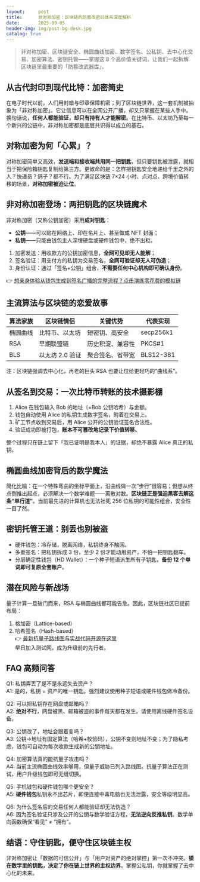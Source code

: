 ```yaml
---
layout:     post
title:      非对称加密：区块链的防篡改密码体系深度解析
date:       2025-09-05
header-img: img/post-bg-desk.jpg
catalog: true
---
```


> 非对称加密、区块链安全、椭圆曲线加密、数字签名、公私钥、去中心化交易、加密算法、密钥托管——掌握这 8 个高价值关键词，让我们一起拆解区块链里最重要的「防篡改武器库」。

## 从古代封印到现代比特：加密简史
在电子时代以前，人们用封蜡与印章保障机密；到了区块链世界，这一套机制被抽象为「非对称加密」。它让信息可以在全网公开广播，却又只掌握在某些人手中。换句话说，**任何人都能验证，却只有持有人才能解密**。在比特币、以太坊乃至每一个新兴的公链中，非对称加密都是底层共识得以成立的基石。

## 对称加密为何「心累」？
对称加密简单又高效，**发送端和接收端共用同一把钥匙**，但只要钥匙被泄露，就相当于把保险箱钥匙复制给第三方。更致命的是：怎样把钥匙安全地递给千里之外的人？快递员？鸽子？都不行。为了满足区块链 7×24 小时、点对点、跨境价值转移的场景，**对称加密被迫让位**。

## 非对称加密登场：两把钥匙的区块链魔术
非对称加密（又称公钥加密）采用**成对钥匙**：  
- **公钥**——可以贴在网络上、印在名片上、甚至做成 NFT 封面；  
- **私钥**——只能由钱包主人深埋硬盘或硬件钱包中，绝不出柜。  

1. 加密发送：用收款方的公钥加密信息，**全网可见却无人能解**；  
2. 签名验证：用支付方的私钥为交易签名，**全网可验证却无人可伪造**；  
3. 身份认证：通过「签名+公钥」组合，**不需要任何中心机构即可确认身份**。

👉 [想亲身体验从钱包生成到签名广播的完整流程？点击演练零花费的模拟链](https://okxdog.com/)

## 主流算法与区块链的恋爱故事
| 算法家族 | 区块链情侣 | 关键优势 | 代表实现 |
|---|---|---|---|
椭圆曲线 | 比特币、以太坊 | 短密钥、高安全 | secp256k1 |
RSA | 早期联盟链 | 历史积淀、兼容性 | PKCS#1 |
BLS | 以太坊 2.0 验证 | 聚合签名、省带宽 | BLS12-381 |
注：区块链强调去中心化，再老的巨头 RSA 也要让位给更轻巧的“曲线系”。

## 从签名到交易：一次比特币转账的技术摄影棚
1. Alice 在钱包输入 Bob 的地址（=Bob 公钥哈希）与金额。  
2. 钱包自动使用 Alice 的私钥生成数字签名，附着在交易上。  
3. 矿工节点收到交易后，用 Alice 公开的公钥验证签名合法性。  
4. 验证成功即被打包，**账本不可篡改地记录下价值转移**。

整个过程只在链上留下「我已证明是我本人」的证据，却绝不暴露 Alice 真正的私钥。

## 椭圆曲线加密背后的数学魔法
简化比喻：在一个特殊弯曲的坐标平面上，沿曲线做一次“步行”很容易；但想从终点倒推出起点，必须解决一个数学难题——离散对数。**区块链正是强迫黑客去解这条“单行道”**。当前最先进的计算机也无法社死 256 位私钥的可能性组合，安全性一目了然。

## 密钥托管王道：别丢也别被盗
- 硬件钱包：冷存储，脱离网络，私钥终身不触网。  
- 多重签名：把私钥拆成 3 份，至少 2 份才能动用资产，不怕一把钥匙翻车。  
- 分层确定性钱包（HD Wallet）：一个种子短语派生所有子钥匙，**备份 12 个单词即可复原全套账户**。

## 潜在风险与新战场
量子计算一旦破门而来，RSA 与椭圆曲线都可能告急。因此，区块链社区已提前布局：  
1. 格加密（Lattice-based）  
2. 哈希签名（Hash-based）  
👉 [最新抗量子路线图与实战代码开源在这里](https://okxdog.com/)  
早日加入测试网，成为升级前的先行者。

## FAQ 高频问答
Q1: 私钥弄丢了是不是永远失去资产？  
A1: 是的，私钥 = 资产的唯一钥匙。强烈建议使用种子短语或硬件钱包做冷备份。

Q2: 可以把私钥存在网盘或邮箱吗？  
A2: **绝对不行**，网盘被黑、邮箱被盗的事件每天都在发生。请使用离线硬件签名设备。

Q3: 公钥改了，地址会跟着变吗？  
A3: 公钥→地址有固定算法（哈希+校验码），公钥不变则地址不变；为了隐私考虑，钱包可自动为每次收款生成新的公钥地址。

Q4: 加密算法真的能抗量子攻击吗？  
A4: 当前主流椭圆曲线效率够用，但量子威胁已列入路线图。抗量子算法正在测试，用户升级钱包即可无缝切换。

Q5: 手机钱包和硬件钱包哪个更安全？  
A5: **硬件钱包**私钥永不出芯片，即使连接中毒电脑也无法泄露，安全等级明显高。

Q6: 为什么签名后的交易任何人都能验证却无法伪造？  
A6: 因为签名验证只涉及公开的公钥与数学验证方程，**无法逆向反推私钥**。数学单向函数确保“看见” ≠ “拥有”。

## 结语：守住钥匙，便守住区块链主权
非对称加密让「数据的可信公开」与「用户对资产的绝对掌控」第一次不冲突。**锁在数学里的钥匙，决定了你在链上世界的主权边界**。掌握公私钥，你就掌握了去中心化的未来。